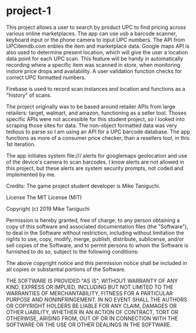 # project-1
This project allows a user to search by product UPC to find pricing across various online marketplaces. The app can use usb a barcode scanner, keyboard input or the phone camera to input UPC numbers. The API from UPCitemdb.com enbles the item and marketplace data. Google maps API is also used to determine present location, which will give the user a location data point for each UPC scan. This feature will be handy in automatically recording where a specific item was scanned in store, when monitoring instore price drops and availability. A user validation function checks for correct UPC formatted numbers. 

Firebase is used to record scan instances and location and functions as a "history" of scans.

The project originally was to be based around retailer APIs from large retailers: target, walmart, and amazon, functioning as a seller tool. Thoses specific APIs were not accessible for this student project, so I looked into scraping those sites for data. The non-object formatted data was very tedious to parse so I am using an API for a UPC barcode database. The app functions as more of a consumer price checker, than a resellers tool, in this 1st iteration.

The app initiates system file:/// alerts for googlemaps geolocation and use of the device's camera to scan barcodes. I know alerts are not allowed in this project, but these alerts are system security prompts, not coded and implemented by me.

Credits: The game project student developer is Mike Taniguchi.

License The MIT License (MIT)

Copyright (c) 2019 Mike Taniguchi

Permission is hereby granted, free of charge, to any person obtaining a copy of this software and associated documentation files (the "Software"), to deal in the Software without restriction, including without limitation the rights to use, copy, modify, merge, publish, distribute, sublicense, and/or sell copies of the Software, and to permit persons to whom the Software is furnished to do so, subject to the following conditions:

The above copyright notice and this permission notice shall be included in all copies or substantial portions of the Software.

THE SOFTWARE IS PROVIDED "AS IS", WITHOUT WARRANTY OF ANY KIND, EXPRESS OR IMPLIED, INCLUDING BUT NOT LIMITED TO THE WARRANTIES OF MERCHANTABILITY, FITNESS FOR A PARTICULAR PURPOSE AND NONINFRINGEMENT. IN NO EVENT SHALL THE AUTHORS OR COPYRIGHT HOLDERS BE LIABLE FOR ANY CLAIM, DAMAGES OR OTHER LIABILITY, WHETHER IN AN ACTION OF CONTRACT, TORT OR OTHERWISE, ARISING FROM, OUT OF OR IN CONNECTION WITH THE SOFTWARE OR THE USE OR OTHER DEALINGS IN THE SOFTWARE.
